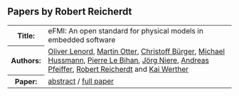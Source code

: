 ## Papers by Robert Reicherdt
<table><tr><th>Title:</th>
<td>eFMI: An open standard for physical models in embedded software</td>
</tr>
<tr><th>Authors:</th>
<td>
<a href="/proceedings/authors/OliverLenord">Oliver Lenord</a>, <a href="/proceedings/authors/MartinOtter">Martin Otter</a>, <a href="/proceedings/authors/ChristoffBurger">Christoff Bürger</a>, <a href="/proceedings/authors/MichaelHussmann">Michael Hussmann</a>, <a href="/proceedings/authors/PierreLeBihan">Pierre Le Bihan</a>, <a href="/proceedings/authors/JorgNiere">Jörg Niere</a>, <a href="/proceedings/authors/AndreasPfeiffer">Andreas Pfeiffer</a>, <a href="/proceedings/authors/RobertReicherdt">Robert Reicherdt</a> and <a href="/proceedings/authors/KaiWerther">Kai Werther</a></td>
</tr>
<tr><th>Paper:</th>
<td><a href="/abstracts/abstract_1A_5">abstract</a> / <a href="/proceedings/papers/Modelica2021session1A_paper5.pdf">full paper</a></td>
</tr>
</table><br>
